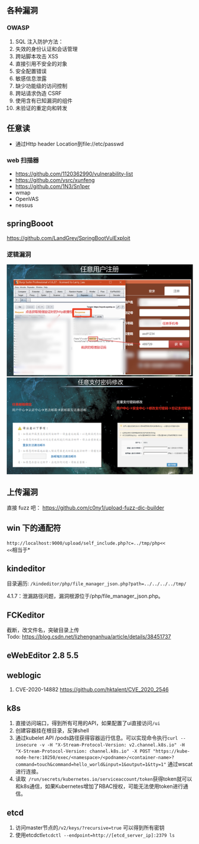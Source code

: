 ## 各种漏洞

### OWASP

1. SQL 注入防护方法：
2. 失效的身份认证和会话管理
3. 跨站脚本攻击 XSS
4. 直接引用不安全的对象
5. 安全配置错误
6. 敏感信息泄露
7. 缺少功能级的访问控制
8. 跨站请求伪造 CSRF
9. 使用含有已知漏洞的组件
10. 未验证的重定向和转发

## 任意读
- 通过Http header Location到file://etc/passwd
### web 扫描器

- https://github.com/1120362990/vulnerability-list
- https://github.com/ysrc/xunfeng
- https://github.com/1N3/Sn1per
- wmap
- OpenVAS
- nessus

## springBooot
https://github.com/LandGrey/SpringBootVulExploit
### 逻辑漏洞

![任意用户注册](4%20各种漏洞/2018-02-06-13-27-00.png)
![任意支付密码修改](4%20各种漏洞/2018-02-06-13-29-30.png)

## 上传漏洞

直接 fuzz 吧： https://github.com/c0ny1/upload-fuzz-dic-builder

## win 下的通配符

`http://localhost:9000/upload/self_include.php?c=../tmp/php<<`  
`<<`相当于\*

## kindeditor

目录遍历: `/kindeditor/php/file_manager_json.php?path=../../../../tmp/`

4.1.7：泄漏路径问题，漏洞根源位于/php/file_manager_json.php。

## FCKeditor

截断，改文件名，突破目录上传  
Todo:
https://blog.csdn.net/lizhengnanhua/article/details/38451737

## eWebEditor 2.8 5.5

## weblogic
1. CVE-2020-14882
https://github.com/hktalent/CVE_2020_2546

## k8s
1. 直接访问端口，得到所有可用的API，如果配置了ui直接访问`/ui`
2. 创建容器挂在根目录，反弹shell
3. 通过kubelet API /pods路径获得容器运行信息。可以实现命令执行`curl --insecure -v -H "X-Stream-Protocol-Version: v2.channel.k8s.io" -H "X-Stream-Protocol-Version: channel.k8s.io" -X POST "https://kube-node-here:10250/exec/<namespace>/<podname>/<container-name>?command=touch&command=hello_world&input=1&output=1&tty=1"` 通过wscat进行连接。
4. 读取` /run/secrets/kubernetes.io/serviceaccount/token`获得token就可以和k8s通信，如果Kubernetes增加了RBAC授权，可能无法使用token进行通信。

## etcd
1. 访问master节点的`/v2/keys/?recursive=true` 可以得到所有密钥
2. 使用etcdctl`etcdctl --endpoint=http://[etcd_server_ip]:2379 ls`
